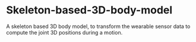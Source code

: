 # Skeleton-based-3D-body-model
A skeleton based 3D body model, to transform the wearable sensor data to compute the joint 3D positions during a motion.
